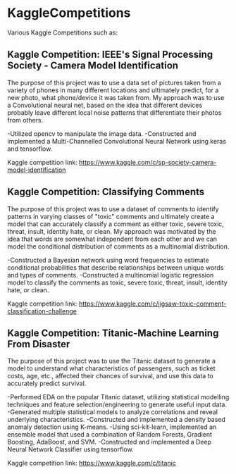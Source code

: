# KaggleCompetitions
Various Kaggle Competitions such as:

## Kaggle Competition: IEEE's Signal Processing Society - Camera Model Identification

The purpose of this project was to use a data set of pictures taken from a variety of phones in many different locations and ultimately predict, for a new photo, what phone/device it was taken from. My approach was to use a Convolutional neural net, based on the idea that different devices probably leave different local noise patterns that differentiate their photos from others.

-Utilized opencv to manipulate the image data.
-Constructed and implemented a Multi-Channelled Convolutional Neural Network using keras and tensorflow.

Kaggle competition link: https://www.kaggle.com/c/sp-society-camera-model-identification

## Kaggle Competition: Classifying Comments

The purpose of this project was to use a dataset of comments to identify patterns in varying classes of "toxic" comments and ultimately create a model that can accurately classify a comment as either toxic, severe toxic, threat, insult, identity hate, or clean. My approach was motivated by the idea that words are somewhat independent from each other and we can model the conditional distribution of comments as a multinomial distribution.

-Constructed a Bayesian network using word frequencies to estimate conditional probabilities that describe relationships between unique words and types of comments.
-Constructed a multinomial logistic regression model to classify the comments as  toxic, severe toxic, threat, insult, identity hate, or clean.

Kaggle competition link: https://www.kaggle.com/c/jigsaw-toxic-comment-classification-challenge

## Kaggle Competition: Titanic-Machine Learning From Disaster

The purpose of this project was to use the Titanic dataset to generate a model to understand what characteristics of passengers, such as ticket costs, age, etc., affected their chances of survival, and use this data to accurately predict survival.

-Performed EDA on the popular Titanic dataset, utilizing statistical modelling techniques and feature selection/engineering to generate useful input data.
-Generated multiple statistical models to analyze correlations and reveal underlying characteristics.
-Constructed and implemented a density based anomaly detection using K-means.
-Using sci-kit-learn, implemented an ensemble model that used a combination of Random Forests, Gradient Boosting,  AdaBoost, and SVM.
-Constructed and implemented a Deep Neural Network Classifier using tensorflow.

Kaggle competition link: https://www.kaggle.com/c/titanic
